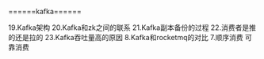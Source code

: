 
======kafka======

19.Kafka架构
20.Kafka和zk之间的联系
21.Kafka副本备份的过程
22.消费者是推的还是拉的
23.Kafka吞吐量高的原因
8.Kafka和rocketmq的对比
7.顺序消费 可靠消费